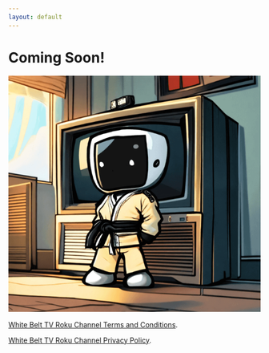 ```yaml
---
layout: default
---
```


# Coming Soon!

![Mascot](/images/mascot.png)

[White Belt TV Roku Channel Terms and Conditions](./roku-terms.html).

[White Belt TV Roku Channel Privacy Policy](./roku-privacy.html).